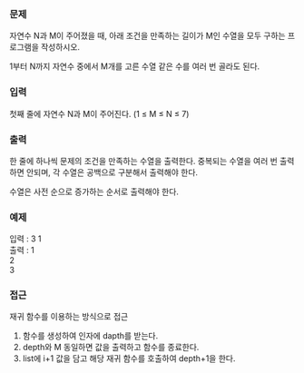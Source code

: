 ### 문제
자연수 N과 M이 주어졌을 때, 아래 조건을 만족하는 길이가 M인 수열을 모두 구하는 프로그램을 작성하시오.

1부터 N까지 자연수 중에서 M개를 고른 수열
같은 수를 여러 번 골라도 된다.


### 입력
첫째 줄에 자연수 N과 M이 주어진다. (1 ≤ M ≤ N ≤ 7)

### 출력
한 줄에 하나씩 문제의 조건을 만족하는 수열을 출력한다. 중복되는 수열을 여러 번 출력하면 안되며, 각 수열은 공백으로 구분해서 출력해야 한다.

수열은 사전 순으로 증가하는 순서로 출력해야 한다.

### 예제
입력 : 3 1 <br>
출력 : 1 <br> 2 <br> 3

### 접근
재귀 함수를 이용하는 방식으로 접근
1. 함수를 생성하여 인자에 dapth를 받는다.
2. depth와 M 동일하면 값을 출력하고 함수를 종료한다.
3. list에 i+1 값을 담고 해당 재귀 함수를 호출하여 depth+1을 한다.
